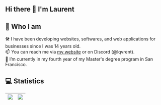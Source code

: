 ## Hi there 👋 I'm Laurent
## 🤔 Who I am
🛠 I have been developing websites, softwares, and web applications for businesses since I was 14 years old.<br />
📫 You can reach me via [my website](https://lqvrent.com) or on Discord (@lqvrent).<br />
🔭 I’m currently in my fourth year of my Master's degree program in San Francisco.

## 💻 Statistics
| <img src="https://github-readme-stats.vercel.app/api?username=Lqvrent&show_icons=true&count_private=true" /> | <img src="https://github-readme-streak-stats.herokuapp.com/?user=Lqvrent"/> |
|:------------:|:------------:|

<!--
**Lqvrent/Lqvrent** is a ✨ _special_ ✨ repository because its `README.md` (this file) appears on your GitHub profile.

Here are some ideas to get you started:

- 🔭 I’m currently working on ...
- 🌱 I’m currently learning ...
- 👯 I’m looking to collaborate on ...
- 🤔 I’m looking for help with ...
- 💬 Ask me about ...
- 📫 How to reach me: ...
- 😄 Pronouns: ...
- ⚡ Fun fact: ...
-->
